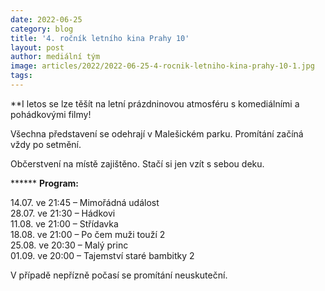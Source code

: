 ```yaml
---
date: 2022-06-25
category: blog
title: '4. ročník letního kina Prahy 10'
layout: post
author: mediální tým
image: articles/2022/2022-06-25-4-rocnik-letniho-kina-prahy-10-1.jpg
tags:
---
```


**I letos se lze těšít na letní prázdninovou atmosféru s komediálními a pohádkovými filmy!

Všechna představení se odehrají v Malešickém parku. Promítání začíná vždy po setmění.

Občerstvení na místě zajištěno. Stačí si jen vzít s sebou deku.

****** **Program:**

14.07. ve 21:45 – Mimořádná událost  
28.07. ve 21:30 – Hádkovi  
11.08. ve 21:00 – Střídavka  
18.08. ve 21:00 – Po čem muži touží 2  
25.08. ve 20:30 – Malý princ  
01.09. ve 20:00 – Tajemství staré bambitky 2

V případě nepřízně počasí se promítání neuskuteční.
